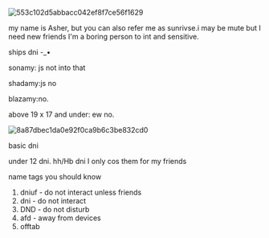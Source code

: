 

![553c102d5abbacc042ef8f7ce56f1629](https://github.com/sunrivse/sunrivse/assets/167609620/ea0cdfac-5af6-4e89-b305-4e35810db868)



my name is Asher, but you can also refer me as sunrivse.i may be mute but I need new friends
 I'm a boring person to int and sensitive.

 
ships dni -_•

  sonamy: js not into that

  shadamy:js no
 
  blazamy:no.

  above 19 x 17 and under: ew no.


![8a87dbec1da0e92f0ca9b6c3be832cd0](https://github.com/sunrivse/sunrivse/assets/167609620/a2266b44-1dc9-42dd-a79b-bb74be931024)



 
 basic dni 


under 12 dni. hh/Hb dni I only cos them for my friends 

 name tags you should know

1. dniuf - do not interact unless friends 
2. dni  - do not interact 
3. DND - do not disturb 
4. afd - away from devices
5. offtab
